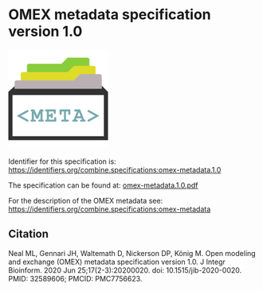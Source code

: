 # OMEX metadata specification version 1.0
![OMEX metadata logo](./files/omex-metadata.png)

Identifier for this specification is: https://identifiers.org/combine.specifications:omex-metadata.1.0

The specification can be found at: [omex-metadata.1.0.pdf](./files/omex-metadata.1.0.pdf)

For the description of the OMEX metadata see: https://identifiers.org/combine.specifications:omex-metadata

## Citation

Neal ML, Gennari JH, Waltemath D, Nickerson DP, König M. Open modeling and exchange (OMEX) metadata specification version 1.0. J Integr Bioinform. 2020 Jun 25;17(2-3):20200020. doi: 10.1515/jib-2020-0020. PMID: 32589606; PMCID: PMC7756623.